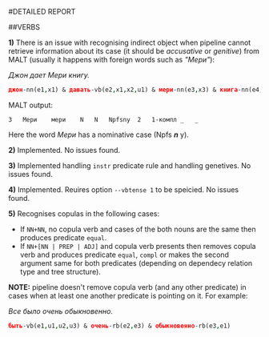 #DETAILED REPORT

##VERBS
	
**1)** There is an issue with recognising indirect object when pipeline cannot retrieve information about its case (it should be *accusative* or *genitive*) from MALT (usually it happens with foreign words such as *"Мери"*):

*Джон дает Мери книгу.*

```prolog
джон-nn(e1,x1) & давать-vb(e2,x1,x2,u1) & мери-nn(e3,x3) & книга-nn(e4,x2)				
```

MALT output:


```
3	Мери	мери	N	N	Npfsny	2	1-компл	_	_
```

Here the word *Мери* has a nominative case (Npfs ***n*** y).
	
**2)** Implemented. No issues found.

**3)** Implemented handling `instr` predicate rule and handling genetives. No issues found.

**4)** Implemented. Reuires option `--vbtense 1` to be speicied. No issues found.

**5)** Recognises copulas in the following cases:
  
  * If `NN+NN`, no copula verb and cases of the both nouns are the same then produces predicate `equal`.
  * If `NN+[NN | PREP | ADJ]` and copula verb presents then removes copula verb and produces predicate `equal`, `compl` or makes the second argument same for both predicates (depending on dependecy relation type and tree structure).
 
  **NOTE:** pipeline doesn't remove copula verb (and any other predicate) in cases when at least one another predicate is pointing on it. For example:
  
  *Все было очень обыкновенно.*
  
  ```prolog
быть-vb(e1,u1,u2,u3) & очень-rb(e2,e3) & обыкновенно-rb(e3,e1)
  ```
  
  
  